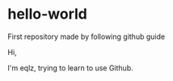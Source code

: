 # hello-world
First repository made by following github guide

Hi,

I'm eqlz, trying to learn to use Github.
